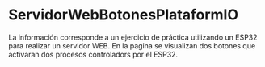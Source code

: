 # ServidorWebBotonesPlataformIO
La información corresponde a un ejercicio de práctica utilizando un ESP32 para realizar un servidor WEB. En la pagina se visualizan dos botones que activaran dos procesos controladors por el ESP32.
